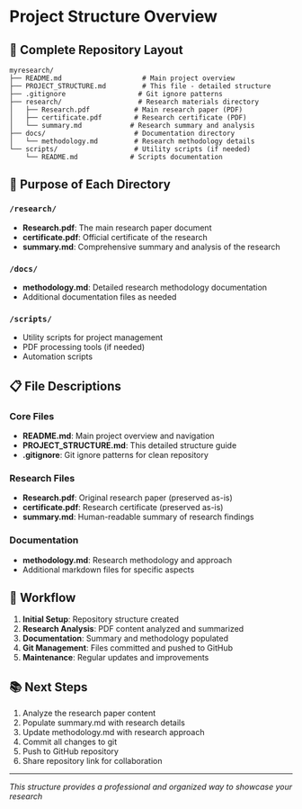 # Project Structure Overview

## 📁 Complete Repository Layout

```
myresearch/
├── README.md                    # Main project overview
├── PROJECT_STRUCTURE.md         # This file - detailed structure
├── .gitignore                  # Git ignore patterns
├── research/                   # Research materials directory
│   ├── Research.pdf           # Main research paper (PDF)
│   ├── certificate.pdf        # Research certificate (PDF)
│   └── summary.md            # Research summary and analysis
├── docs/                      # Documentation directory
│   └── methodology.md         # Research methodology details
└── scripts/                   # Utility scripts (if needed)
    └── README.md             # Scripts documentation
```

## 🎯 Purpose of Each Directory

### `/research/`
- **Research.pdf**: The main research paper document
- **certificate.pdf**: Official certificate of the research
- **summary.md**: Comprehensive summary and analysis of the research

### `/docs/`
- **methodology.md**: Detailed research methodology documentation
- Additional documentation files as needed

### `/scripts/`
- Utility scripts for project management
- PDF processing tools (if needed)
- Automation scripts

## 📋 File Descriptions

### Core Files
- **README.md**: Main project overview and navigation
- **PROJECT_STRUCTURE.md**: This detailed structure guide
- **.gitignore**: Git ignore patterns for clean repository

### Research Files
- **Research.pdf**: Original research paper (preserved as-is)
- **certificate.pdf**: Research certificate (preserved as-is)
- **summary.md**: Human-readable summary of research findings

### Documentation
- **methodology.md**: Research methodology and approach
- Additional markdown files for specific aspects

## 🔄 Workflow

1. **Initial Setup**: Repository structure created
2. **Research Analysis**: PDF content analyzed and summarized
3. **Documentation**: Summary and methodology populated
4. **Git Management**: Files committed and pushed to GitHub
5. **Maintenance**: Regular updates and improvements

## 📚 Next Steps

1. Analyze the research paper content
2. Populate summary.md with research details
3. Update methodology.md with research approach
4. Commit all changes to git
5. Push to GitHub repository
6. Share repository link for collaboration

---
*This structure provides a professional and organized way to showcase your research*
